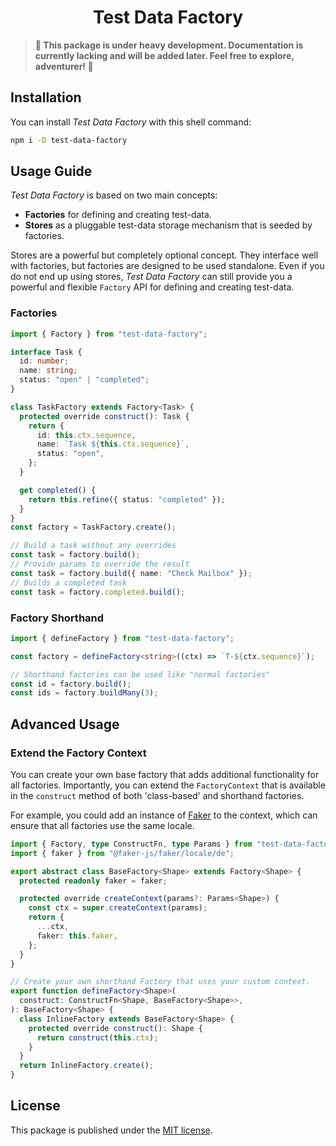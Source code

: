 <h1 align="center">Test Data Factory</h1>

> **🚧 This package is under heavy development. Documentation is currently
> lacking and will be added later. Feel free to explore, adventurer! 🚧**

## Installation

You can install _Test Data Factory_ with this shell command:

```bash
npm i -D test-data-factory
```

## Usage Guide

_Test Data Factory_ is based on two main concepts:

- **Factories** for defining and creating test-data.
- **Stores** as a pluggable test-data storage mechanism that is seeded by
  factories.

Stores are a powerful but completely optional concept. They interface well with
factories, but factories are designed to be used standalone. Even if you do not
end up using stores, _Test Data Factory_ can still provide you a powerful and
flexible `Factory` API for defining and creating test-data.

### Factories

```typescript
import { Factory } from "test-data-factory";

interface Task {
  id: number;
  name: string;
  status: "open" | "completed";
}

class TaskFactory extends Factory<Task> {
  protected override construct(): Task {
    return {
      id: this.ctx.sequence,
      name: `Task ${this.ctx.sequence}`,
      status: "open",
    };
  }

  get completed() {
    return this.refine({ status: "completed" });
  }
}
const factory = TaskFactory.create();

// Build a task without any overrides
const task = factory.build();
// Provide params to override the result
const task = factory.build({ name: "Check Mailbox" });
// Builds a completed task
const task = factory.completed.build();
```

### Factory Shorthand

```typescript
import { defineFactory } from "test-data-factory";

const factory = defineFactory<string>((ctx) => `T-${ctx.sequence}`);

// Shorthand factories can be used like "normal factories"
const id = factory.build();
const ids = factory.buildMany(3);
```

## Advanced Usage

### Extend the Factory Context

You can create your own base factory that adds additional functionality for all
factories. Importantly, you can extend the `FactoryContext` that is available in
the `construct` method of both 'class-based' and shorthand factories.

For example, you could add an instance of [Faker](https://fakerjs.dev/) to the
context, which can ensure that all factories use the same locale.

```typescript
import { Factory, type ConstructFn, type Params } from "test-data-factory";
import { faker } from "@faker-js/faker/locale/de";

export abstract class BaseFactory<Shape> extends Factory<Shape> {
  protected readonly faker = faker;

  protected override createContext(params?: Params<Shape>) {
    const ctx = super.createContext(params);
    return {
      ...ctx,
      faker: this.faker,
    };
  }
}

// Create your own shorthand Factory that uses your custom context.
export function defineFactory<Shape>(
  construct: ConstructFn<Shape, BaseFactory<Shape>>,
): BaseFactory<Shape> {
  class InlineFactory extends BaseFactory<Shape> {
    protected override construct(): Shape {
      return construct(this.ctx);
    }
  }
  return InlineFactory.create();
}
```

## License

This package is published under the [MIT license](./LICENSE).
